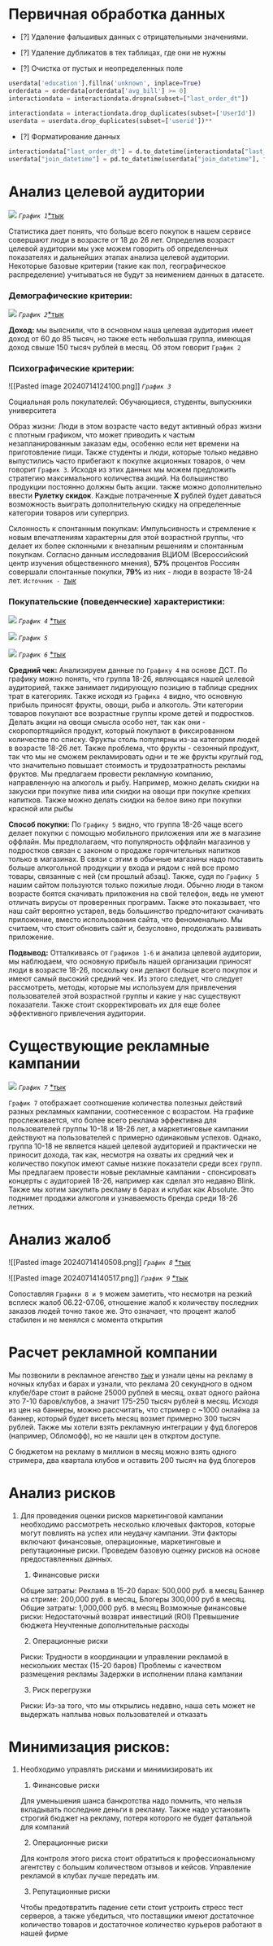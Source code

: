 # **Первичная обработка данных**

- [?] Удаление фальшивых данных с отрицательными значениями.
    
- [?] Удаление дубликатов в тех таблицах, где они не нужны
    
- [?] Очистка от пустых и неопределенных поле
    

```Python
userdata['education'].fillna('unknown', inplace=True)  
orderdata = orderdata[orderdata['avg_bill'] >= 0]  
interactiondata = interactiondata.dropna(subset=["last_order_dt"])  
  
interactiondata = interactiondata.drop_duplicates(subset=['UserId'])  
userdata = userdata.drop_duplicates(subset=['userid'])**
```

- [?] Форматирование данных

```Python
interactiondata["last_order_dt"] = d.to_datetime(interactiondata["last_order_dt"], format="%Y-%m-%d") 
userdata["join_datetime"] = pd.to_datetime(userdata["join_datetime"], format="%Y-%m-%d %H:%M:%S")
```

# **Анализ целевой аудитории**

![](https://lh7-us.googleusercontent.com/docsz/AD_4nXfVDHFjcRY-BEaVZth58B-pZY7OVjK3Ci5Fnu4PIWnAQae5H62vnB6VXSRelnX_CeDbdxpvwtEdkung3NtgSUzqMc9snzPNiBIZUig1djtFd_yXYgARU-QXUBr79rPD43Sin_JWNt9LTZRV1kw8az_lCYw?key=obP1Jyt_9BrS8BQ0aTLj9w) 
*`График 1`*[*тык](https://github.com/MrPesochek/dataton/blob/main/график1.py)

Статистика дает понять, что больше всего покупок в нашем сервисе совершают люди в возрасте от 18 до 26 лет. Определив возраст целевой аудитории мы уже можем говорить об определенных показателях и дальнейших этапах анализа целевой аудитории. Некоторые базовые критерии (такие как пол, географическое распределение) учитываться не будут за неимением данных в датасете. 


### **Демографические критерии:**

![](https://lh7-us.googleusercontent.com/docsz/AD_4nXe2vJbzX9057nZl5_UQxScalYPmr9XHcYEGn3OwnXlHPs8OscFEGHPFxMxMuLLah_tb-YSUn18lMOHhmUFj30cRr1oaKawRtvmOC2zneIRhxL78yOyATNFOjPjAgz9pbRoOG1FmmKJJvoT__UfDfwnN8rQW?key=obP1Jyt_9BrS8BQ0aTLj9w)
*`График 2`*[*тык](https://github.com/MrPesochek/dataton/blob/main/график2.py)


**Доход:** мы выяснили, что в основном наша целевая аудитория имеет доход от 60 до 85 тысяч, но также есть небольшая группа, имеющая доход свыше 150 тысяч рублей в месяц. Об этом говорит `График 2`


### **Психографические критерии:**

![[Pasted image 20240714124100.png]]
*`График 3`* 

Социальная роль покупателей: Обучающиеся, студенты, выпускники университета

Образ жизни: Люди в этом возрасте часто ведут активный образ жизни с плотным графиком, что может приводить к частым незапланированным заказам еды, особенно если нет времени на приготовление пищи. Также студенты и люди, которые только недавно выпустились часто прибегают к покупке акционных товаров, о чем говорит `График 3`. Исходя из этих данных мы можем предложить стратегию максимального количества акций. На большинство продукции постоянно должны быть акции. также можно дополнительно ввести **Рулетку скидок**. Каждые потраченные **X** рублей будет даваться возможность выиграть дополнительную скидку на определенные категории товаров или суперприз.
  
Склонность к спонтанным покупкам: Импульсивность и стремление к новым впечатлениям характерны для этой возрастной группы, что делает их более склонными к внезапным решениям и спонтанным покупкам. Согласно данным исследования ВЦИОМ (Всероссийский центр изучения общественного мнения), **57%** процентов Россиян совершали спонтанные покупки, **79%** из них - люди в возрасте 18-24 лет. `Источник - `[*тык*](**[https://wciom.ru/analytical-reviews/analiticheskii-obzor/impulsivnye-pokupki?ysclid=lykneg5ojf141388206](https://wciom.ru/analytical-reviews/analiticheskii-obzor/impulsivnye-pokupki?ysclid=lykneg5ojf141388206)**)



### **Покупательские (поведенческие) характеристики:**

![](https://lh7-us.googleusercontent.com/docsz/AD_4nXcgGgiLgZwH1NuYOO4FCR6EQvL6IxFev6eD9AGE311XXf4b77ltYvy_ROJbZDN8XvFFgrKprPia70bP1TF-If88Nqg1SikhqNOGbJYE2hwKT3m1FhYEk3A1tnuNT86yCbIuwN1elpPRHG4gq9A5IjFOqyw?key=obP1Jyt_9BrS8BQ0aTLj9w)
*`График 4`* [*тык](https://github.com/MrPesochek/dataton/blob/main/график4.py)

![](https://lh7-us.googleusercontent.com/docsz/AD_4nXeOxNSEkC82nA-6kkJXyZEyGs996iTAkzT6UXQ6_BpCrqPe7OX7qidf43f7i3gI4aPQk6jqmIQ-RoGMe-JLK4Sv5G604lhFwNzayXhWUrcOkppJVmTn_FR6aygNaxuijlpA59DliQVNYGA7WCdZnJYjgUBV?key=obP1Jyt_9BrS8BQ0aTLj9w)
*`График 5`* 

**![](https://lh7-us.googleusercontent.com/docsz/AD_4nXe_d3SVcD8ftmU8oXFOcN1if0_CVJFHrOFdJyDOt32zlSiI96x0BhK_iWn7hh2oQM9Z4eLPGmQKNs_3B6QC6a2B0QFU156c6y_8bnwg7cb8g3j3vlaNDCP1OETYD8rdFEMIg0jWNV87gFnQEYQXNvH60fc?key=obP1Jyt_9BrS8BQ0aTLj9w)**
*`График 6`* [*тык](https://github.com/MrPesochek/dataton/blob/main/график6.py)

**Средний чек:** Анализируем данные по `Графику 4` на основе ДСТ. По графику можно понять, что группа 18-26, являющаяся нашей целевой аудиторией, также занимает лидирующую позицию в таблице средних трат в категориях. Также исходя из `Графика 4` видно, что основную прибыль приносят фрукты, овощи, рыба и алкоголь. Эти категории товаров покупают все возрастные группы кроме детей и подростков. Делать акции на овощи смысла особо нет, так как они - скоропортящийся продукт, который покупают в фиксированном количестве по списку. Фрукты столь популярны из-за категории людей в возрасте 18-26 лет. Также проблема, что фрукты - сезонный продукт, так что мы не сможем рекламировать одни и те же фрукты круглый год, что значительно повышает стоимость и трудозатратность рекламы фруктов. Мы предлагаем провести рекламную компанию, направленную на алкоголь и рыбу. Например, можно делать скидки на закуски при покупке пива или скидки на овощи при покупке крепких напитков. Также можно делать скидки на белое вино при покупки красной или рыбы

**Способ покупки:** По `Графику 5` видно, что группа 18-26 чаще всего делает покупки с помощью мобильного приложения или же в магазине оффлайн. Мы предполагаем, что популярность оффлайн магазинов у подростков связан с законом о продаже горячительных напитков только в магазинах. В связи с этим в обычные магазины надо поставить больше алкогольной продукции у входа и рядом с ней все промо товары, связанные с ней (см прошлый абзац). Также, судя по `Графику 5` нашим сайтом пользуются только пожилые люди. Обычно люди в таком возрасте боятся скачивать приложения на свой телефон, ведь не умеют отличать вирусы от проверенных программ. Также это показывает, что наш сайт вероятно устарел, ведь большинство предпочитают скачивать приложение, вместо использования сайта, что феноменально. Мы считаем, что стоит обновить сайт и, безусловно, продолжать развивать приложение. 

**Подвывод:** Отталкиваясь от `Графиков 1-6` и  анализа целевой аудитории, мы наблюдаем, что основную прибыль нашей организации приносят люди в возрасте 18-26, поскольку они делают больше всего покупок и имеют самый высокий средний чек. Из этого следует, что  следует рассмотреть, методы, которые мы используем для привлечения пользователей этой возрастной группы и какие у нас существуют показатели. Также стоит скорректировать их для еще более эффективного привлечения аудитории.


# **Существующие рекламные кампании**

![](https://lh7-us.googleusercontent.com/docsz/AD_4nXfesLKKxeGzFFODJdxwr3RQ3aUMSvUAa-HAZrBpHnHpoxeRzGos7va9j8lDnRoce-WXCJQ-gfsiA6_flL5MAUQTCqz63ip7U-TgukxVC-oAT6tFswOw48YoSifBbhMQBmxxYCYuwIfv2BzLWT7PcbvIH5tf?key=obP1Jyt_9BrS8BQ0aTLj9w)
*`График 7`* [*тык](https://github.com/MrPesochek/dataton/blob/main/график7.py)

`График 7` отображает соотношение количества полезных действий разных рекламных кампании, соотнесенное с возрастом. На графике прослеживается, что более всего реклама эффективна для пользователей группы 10-18 и 18-26 лет, а маркетинговые кампании действуют на пользователей с примерно одинаковым успехов. Однако, группа 10-18 не является нашей целевой аудиторией и практически не приносит дохода, так как, несмотря на охваты их средний чек и количество покупок имеют самые низкие показатели среди всех групп. Мы предлагаем провести новые рекламные кампании - спонсировать концерты с аудиторией 18-26, например как сделал это недавно Blink. Также мы хотим закупить рекламу в барах и клубах как Absolute. Это поднимет продажи алкоголя и узнаваемость бренда среди 18-26 летних.

# **Анализ жалоб**

![[Pasted image 20240714140508.png]]
*`График 8`* [*тык](https://github.com/MrPesochek/dataton/blob/main/график8.py)

![[Pasted image 20240714140517.png]]
*`График 9`* [*тык](https://github.com/MrPesochek/dataton/blob/main/график9.py)

Сопоставляя `Графики 8 и 9` можем заметить, что несмотря на резкий всплеск жалоб 06.22-07.06, отношение жалоб к количеству последних заказов людей точно такое же. Это означает, что процент жалоб стабилен и не менялся с момента открытия

# Расчет рекламной компании

Мы позвонили в рекламное агенство [*тык*](https://posteffect.ru/) и узнали цены на рекламу в ночных клубах и барах и узнали, что реклама 20 секундного в одном клубе/баре стоит в районе 25000 рублей в месяц, охват одного района это 7-10 баров/клубов, а значит 175-250 тысяч рублей в месяц. Исходя из цен на баннеры, можно рассчитать, что стример с ~1000 онлайна за баннер, который будет висеть месяц возмет примерно 300 тысяч рублей. Также мы хотели взять рекламную интеграции у фуд блогеров (например, Обломофф), но не нашли цен в откртом доступе.

С бюджетом на рекламу в миллион в месяц можно взять одного стримера, два квартала клубов и оставить 200 тысяч на фуд блогеров

# **Анализ рисков**

1. Для проведения оценки рисков маркетинговой кампании необходимо рассмотреть несколько ключевых факторов, которые могут повлиять на успех или неудачу кампании. Эти факторы включают финансовые, операционные, маркетинговые и репутационные риски. Проведем базовую оценку рисков на основе предоставленных данных.
    
    1. Финансовые риски
    
    Общие затраты: Реклама в 15-20 барах: 500,000 руб. в месяц Баннер на стриме: 200,000 руб. в месяц, Блогеры 300,000 руб в месяц. Общие затраты: 1,000,000 руб. в месяц Возможные финансовые риски: Недостаточный возврат инвестиций (ROI) Превышение бюджета Неучтенные дополнительные расходы
    
    2. Операционные риски
    
    Риски: Трудности в координации и управлении рекламой в нескольких местах (15-20 баров) Проблемы с качеством размещения рекламы Задержки в исполнении плана кампании
    
    3. Риск перегрузки
    
    Риски: Из-за того, что мы открылись недавно, наша сеть может не выдержать наплыва новых пользователей и отказать
# **Минимизация рисков:**

1. Необходимо управлять рисками и минимизировать их
    
    1. Финансовые риски
    
    Для уменьшения шанса банкротства надо помнить, что нельзя вкладывать последние деньги в рекламу. Также надо установить строгий бюджет на рекламу, потеря которого не будет фатальной для компаний
    
    2. Операционные риски
    
    Для контроля этого риска стоит обратиться к профессиональному агентству с большим количеством отзывов и кейсов. Управление рекламой в клубах лучше передать им.
    
    3. Репутационные риски
    
    Чтобы предотвратить падение сети стоит устроить стресс тест серверов, а также убедиться, что поставщики имеют достаточное количество товаров и достаточное количество курьеров работают в нашей фирме